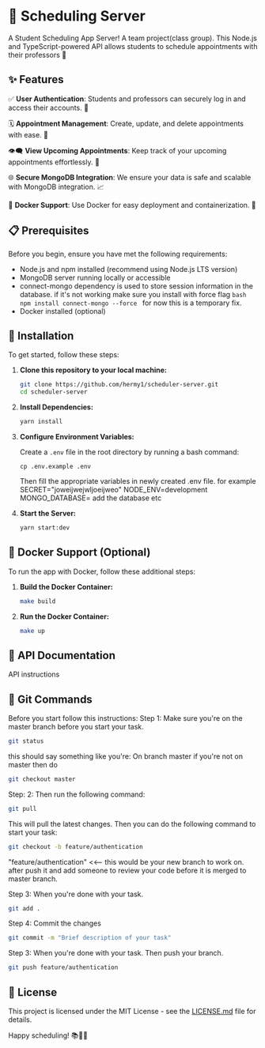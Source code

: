 
# 📅 Scheduling Server 

A Student Scheduling App Server! A team project(class group).  This Node.js and TypeScript-powered API allows students to schedule appointments with their professors 🚀

## ✨ Features

✅ **User Authentication**: Students and professors can securely log in and access their accounts. 🔐

🗓️ **Appointment Management**: Create, update, and delete appointments with ease. 📆

👁️‍🗨️ **View Upcoming Appointments**: Keep track of your upcoming appointments effortlessly. 📅

🌐 **Secure MongoDB Integration**: We ensure your data is safe and scalable with MongoDB integration. 📈

🐳 **Docker Support**: Use Docker for easy deployment and containerization. 🐋

## 📋 Prerequisites

Before you begin, ensure you have met the following requirements:

- Node.js and npm installed (recommend using Node.js LTS version)
- MongoDB server running locally or accessible
- connect-mongo dependency is used to store session information in the database. if it's not working make sure you install with force flag ```bash npm install connect-mongo --force ``` for now this is a temporary fix.
- Docker installed (optional)

## 🚀 Installation

To get started, follow these steps:

1. **Clone this repository to your local machine:**

   ```bash
   git clone https://github.com/hermy1/scheduler-server.git
   cd scheduler-server
   ```

2. **Install Dependencies:**

   ```bash
   yarn install
   ```

3. **Configure Environment Variables:**

   Create a `.env` file in the root directory by running a bash command:

   ```
   cp .env.example .env
   ```

   Then fill the appropriate variables in newly created .env file. for example
   SECRET="joweijwejwljoeijweo"
   NODE_ENV=development
   MONGO_DATABASE= add the database
   etc 

5. **Start the Server:**

   ```bash
   yarn start:dev
   ```

## 🐳 Docker Support (Optional)

To run the app with Docker, follow these additional steps:

1. **Build the Docker Container:**

   ```bash
   make build
   ```

2. **Run the Docker Container:**

   ```bash
   make up
   ```

## 📄 API Documentation

API instructions 

## 🤝 Git Commands

Before you start follow this instructions:
Step 1: Make sure you're on the master branch before you start your task.
```bash
git status
```
this should say something like you're: On branch master if you're not on master then do

```bash
git checkout master
```

Step: 2: Then run the following command:
```bash
git pull
```
This will pull the latest changes. Then you can do the following command to start your task:
 ```bash
git checkout -b feature/authentication
 ```
 "feature/authentication" <<-- this would be your new branch to work on. after push it and add someone to review your code before it is merged to master branch.

 Step 3: When you're done with your task.
 ```bash
git add .
```

 Step 4: Commit the changes
 ```bash
git commit -m "Brief description of your task"
```

 Step 3: When you're done with your task. Then push your branch.
 ```bash
git push feature/authentication 
```

## 📄 License

This project is licensed under the MIT License - see the [LICENSE.md](/LICENSE.md) file for details.

Happy scheduling! 📚📆🎉
```
